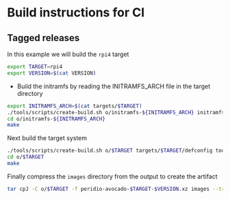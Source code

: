 # Build instructions for CI

## Tagged releases

In this example we will build the `rpi4` target

```bash
export TARGET=rpi4
export VERSION=$(cat VERSION)
```

- Build the initramfs by reading the INITRAMFS_ARCH file in the target directory

```bash
export INITRAMFS_ARCH=$(cat targets/$TARGET)
./tools/scripts/create-build.sh o/initramfs-${INITRAMFS_ARCH} initramfs/${INITRAMFS_ARCH}_defconfig tools/buildroot-external-peridio-avocado/configs/peridio_initramfs_defconfig
cd o/initramfs-${INITRAMFS_ARCH}
make
```

Next build the target system

```bash
./tools/scripts/create-build.sh o/$TARGET targets/$TARGET/defconfig tools/buildroot-external-peridio-avocado/configs/peridio_avocado_defconfig
cd o/$TARGET
make
```

Finally compress the `images` directory from the output to create the artifact

```bash
tar cpJ -C o/$TARGET -f peridio-avocado-$TARGET-$VERSION.xz images --transform "s/^images/peridio-avocado-$TARGET-$VERSION/S"
```

